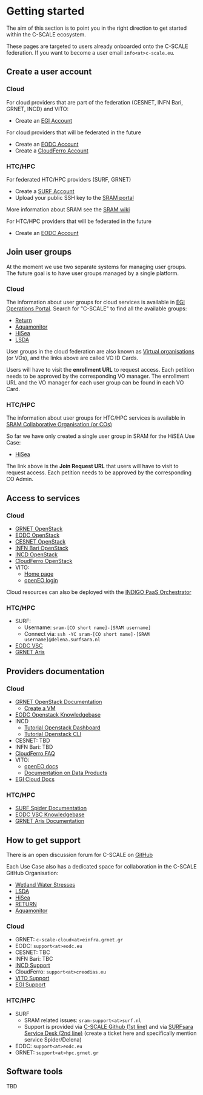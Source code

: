 # Getting started

The aim of this section is to point you in the right direction to get started within the C-SCALE ecosystem.

These pages are targeted to users already onboarded onto the C-SCALE federation. If you want to become a
user email `info<at>c-scale.eu`.

## Create a user account

### Cloud

For cloud providers that are part of the federation (CESNET, INFN Bari, GRNET, INCD) and VITO:

* Create an [EGI Account](https://docs.egi.eu/users/check-in/signup/)

For cloud providers that will be federated in the future

* Create an [EODC Account](https://eodc.eu/register)
* Create a [CloudFerro Account](https://portal.creodias.eu/register.php)

### HTC/HPC

For federated HTC/HPC providers (SURF, GRNET)

* Create a [SURF Account](https://sram.surf.nl/)
* Upload your public SSH key to the [SRAM portal](https://sram.surf.nl/profile)

More information about SRAM see the [SRAM wiki](https://wiki.surfnet.nl/display/SRAM/)

For HTC/HPC providers that will be federated in the future

* Create an [EODC Account](https://eodc.eu/register)

## Join user groups

At the moment we use two separate systems for managing user groups.
The future goal is to have user groups managed by a single platform.

### Cloud

The information about user groups for cloud services is available in
[EGI Operations Portal](https://operations-portal.egi.eu/vo/a/list). Search for "C-SCALE"
to find all the available groups:

* [Return](https://operations-portal.egi.eu/vo/view/voname/return.c-scale.eu)
* [Aquamonitor](https://operations-portal.egi.eu/vo/view/voname/aquamonitor.c-scale.eu)
* [HiSea](https://operations-portal.egi.eu/vo/view/voname/hisea.c-scale.eu)
* [LSDA](https://operations-portal.egi.eu/vo/view/voname/HighResLandSurf.c-scale.eu)

User groups in the cloud federation are also known as
[Virtual organisations](https://confluence.egi.eu/display/EGIG/Virtual+organisation)
(or VOs), and the links above are called VO ID Cards.

Users will have to visit the **enrollment URL** to request access. Each petition needs to
be approved by the corresponding VO manager. The enrollment URL and the VO manager for each
user group can be found in each VO Card.

### HTC/HPC

The information about user groups for HTC/HPC services is available in
[SRAM Collaborative Organisation (or COs)](https://sram.surf.nl/home/collaborations)

So far we have only created a single user group in SRAM for the HiSEA Use Case:

* [HiSea](https://sram.surf.nl/registration?collaboration=9b0a6184-326e-44d8-bc1d-903193b11f2b)

The link above is the **Join Request URL** that users will have to visit to
request access. Each petition needs to be approved by the corresponding CO Admin. 

## Access to services

### Cloud

* [GRNET OpenStack](https://ui.cloud.grnet.gr/)
* [EODC OpenStack](https://launcher.eodc.eu/)
* [CESNET OpenStack](https://dashboard.cloud.muni.cz/)
* [INFN Bari OpenStack](https://cloud.recas.ba.infn.it/)
* [INCD OpenStack](https://stratus.ncg.ingrid.pt/)
* [CloudFerro OpenStack](https://cf2.cloudferro.com/)
* VITO:
    * [Home page](https://terrascope.be/en )
    * [openEO login](https://docs.terrascope.be/#/Developers/WebServices/OpenEO/OpenEO?id=logging-in)

Cloud resources can also be deployed with the [INDIGO PaaS Orchestrator](https://indigo-paas.cloud.ba.infn.it/)

### HTC/HPC

* SURF:
    * Username: `sram-[CO short name]-[SRAM username]`
    * Connect via: `ssh -YC sram-[CO short name]-[SRAM username]@delena.surfsara.nl`
* [EODC VSC](https://support.eodc.eu/kb/faq.php?id=18)
* [GRNET Aris](https://doc.aris.grnet.gr/login/)

## Providers documentation

### Cloud

* [GRNET OpenStack Documentation](https://help.cloud.grnet.gr/)
    * [Create a VM](https://help.cloud.grnet.gr/t/create-a-vm-instance/)
* [EODC Openstack Knowledgebase](https://support.eodc.eu/kb/faq.php?cid=6)
* INCD
    * [Tutorial Openstack Dashboard](https://docs.google.com/presentation/d/1yERFe9v5xupjPJcZAnVdI1kmKXg4nlb3MlTZIYviVHQ/)
    * [Tutorial Openstack CLI](https://lip-computing.github.io/tutorials/openstack-cli/oscli.html)
* CESNET: TBD
* INFN Bari: TBD
* [CloudFerro FAQ](https://creodias.eu/faq)
* VITO:
    * [openEO docs](https://docs.openeo.cloud/)
    * [Documentation on Data Products](https://docs.terrascope.be/#/DataProducts/DataProducts)
* [EGI Cloud Docs](https://docs.egi.eu/users/cloud-compute/)

### HTC/HPC

* [SURF Spider Documentation](https://spiderdocs.readthedocs.io/)
* [EODC VSC Knowledgebase](https://support.eodc.eu/kb/faq.php?cid=9)
* [GRNET Aris Documentation](https://doc.aris.grnet.gr/)

## How to get support

There is an open discussion forum for C-SCALE on [GitHub](https://github.com/c-scale-community/discussions)

Each Use Case also has a dedicated space for collaboration in the C-SCALE GitHub Organisation:

* [Wetland Water Stresses](https://github.com/orgs/c-scale-community/projects/5)
* [LSDA](https://github.com/orgs/c-scale-community/projects/4)
* [HiSea](https://github.com/orgs/c-scale-community/projects/3)
* [RETURN](https://github.com/orgs/c-scale-community/projects/2)
* [Aquamonitor](https://github.com/orgs/c-scale-community/projects/1)

### Cloud

* GRNET: `c-scale-cloud<at>einfra.grnet.gr`
* EODC: `support<at>eodc.eu`
* CESNET: TBC
* INFN Bari: TBC
* [INCD Support](https://docs.egi.eu/support/)
* CloudFerro: `support<at>creodias.eu`
* [VITO Support](https://terrascope.be/en/forum)
* [EGI Support](https://docs.egi.eu/support/)

### HTC/HPC

* SURF
    * SRAM related issues: `sram-support<at>surf.nl`
    * Support is provided via [C-SCALE Github (1st line)](https://github.com/c-scale-community/discussions/discussions)
      and via [SURFsara Service Desk (2nd line)](https://servicedesk.surfsara.nl)
      (create a ticket here and specifically mention service Spider/Delena)
* EODC: `support<at>eodc.eu`
* GRNET: `support<at>hpc.grnet.gr`

## Software tools

TBD
